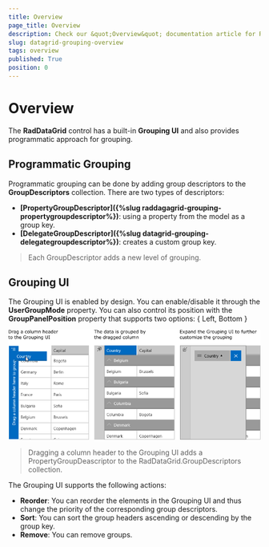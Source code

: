 ```yaml
---
title: Overview
page_title: Overview
description: Check our &quot;Overview&quot; documentation article for RadDataGrid for UWP control.
slug: datagrid-grouping-overview
tags: overview
published: True
position: 0
---
```


# Overview

The **RadDataGrid** control has a built-in **Grouping UI** and also provides programmatic approach for grouping. 

## Programmatic Grouping

Programmatic grouping can be done by adding group descriptors to the **GroupDescriptors** collection. There are two types of descriptors:

* **[PropertyGroupDescriptor]({%slug raddagagrid-grouping-propertygroupdescriptor%})**: using a property from the model as a group key.
* **[DelegateGroupDescriptor]({%slug datagrid-grouping-delegategroupdescriptor%})**: creates a custom group key.

> Each GroupDescriptor adds a new level of grouping.

## Grouping UI

The Grouping UI is enabled by design. You can enable/disable it through the **UserGroupMode** property. You can also control its position with the **GroupPanelPosition** property that supports two options: { Left, Bottom }

![Grouping-UI-Dragged Column](images/grid-grouping-ui.png)

> Dragging a column header to the Grouping UI adds a PropertyGroupDeascriptor to the RadDataGrid.GroupDescriptors collection.

The Grouping UI supports the following actions:

- **Reorder**: You can reorder the elements in the Grouping UI and thus change the priority of the corresponding group descriptors.
- **Sort**: You can sort the group headers ascending or descending by the group key.
- **Remove**: You can remove groups.
